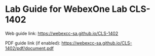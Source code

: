 # Lab Guide for WebexOne Lab CLS-1402

Web guide link: https://webexcc-sa.github.io/CLS-1402

PDF guide link (if enabled): https://webexcc-sa.github.io/CLS-1402/pdf/document.pdf
